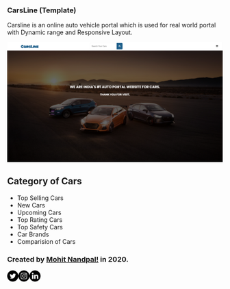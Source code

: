### CarsLine (Template)
Carsline is an online auto vehicle portal which is used for real world portal with Dynamic range and Responsive Layout.

![Index Page](https://github.com/nandpalmohit/CarsLine/blob/main/ss/index.PNG)

## Category of Cars
- Top Selling Cars
- New Cars
- Upcoming Cars
- Top Rating Cars
- Top Safety Cars
- Car Brands
- Comparision of Cars


### Created by [Mohit Nandpal!](https://nandpalmohit.github.io) in 2020.
<a href="https://twitter.com/nandpalmohit99">
  <img align="left" alt="Nandpal Mohit | Twitter" width="26px" src="https://github.com/nandpalmohit/nandpalmohit/blob/main/assets/twitter.png" />
</a>
<a href="https://www.instagram.com/nandpalmohit99/">
  <img align="left" alt="Nandpal Mohit | Instagram" width="26px" src="https://github.com/nandpalmohit/nandpalmohit/blob/main/assets/instagram.png" />
</a>
<a href="https://www.linkedin.com/in/nandpal-mohit-894375167/">
  <img align="left" alt="Nandpal Mohit | Linked In" width="26px" src="https://github.com/nandpalmohit/nandpalmohit/blob/main/assets/linkedin.png" />
</a>



